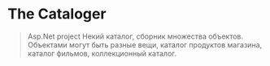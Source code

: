 # The **Cataloger**

>Asp.Net project
>Некий каталог, сборник множества объектов. Объектами могут быть разные вещи, каталог продуктов магазина, каталог фильмов, коллекционный каталог.
